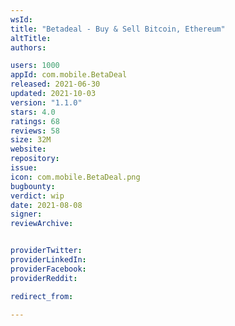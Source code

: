 ```yaml
---
wsId: 
title: "Betadeal - Buy & Sell Bitcoin, Ethereum"
altTitle: 
authors:

users: 1000
appId: com.mobile.BetaDeal
released: 2021-06-30
updated: 2021-10-03
version: "1.1.0"
stars: 4.0
ratings: 68
reviews: 58
size: 32M
website: 
repository: 
issue: 
icon: com.mobile.BetaDeal.png
bugbounty: 
verdict: wip
date: 2021-08-08
signer: 
reviewArchive:


providerTwitter: 
providerLinkedIn: 
providerFacebook: 
providerReddit: 

redirect_from:

---
```



